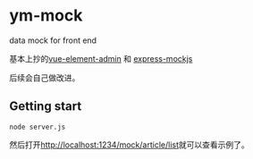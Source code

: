 # ym-mock
data mock for front end

基本上抄的[vue-element-admin](https://github.com/PanJiaChen/vue-element-admin/tree/master/mock) 和 [express-mockjs](https://github.com/52cik/express-mockjs)

后续会自己做改进。

## Getting start

```
node server.js
```

然后打开[http://localhost:1234/mock/article/list](http://localhost:1234/mock/article/list)就可以查看示例了。
